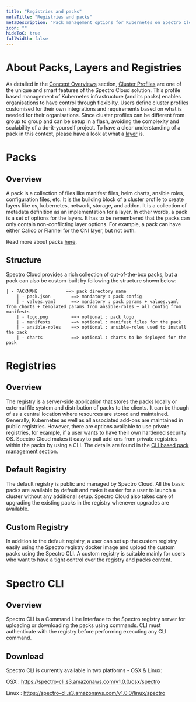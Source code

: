 ```yaml
---
title: "Registries and packs"
metaTitle: "Registries and packs"
metaDescription: "Pack management options for Kubernetes on Spectro Cloud. Use the built-in packs or BYO packs to make K8s truly yours."
icon: ""
hideToC: true
fullWidth: false
---
```


# About Packs, Layers and Registries

As detailed in the [Concept Overviews](introduction/concept-overviews) section, [Cluster Profiles](http://localhost:8010/introduction/concept-overviews#clusterprofiles) are one of the unique and smart features of the Spectro Cloud solution. This profile based management of Kubernetes infrastructure (and its packs) enables organisations to have control through flexibilty. Users define cluster profiles customised for their own integrations and requirements based on what is needed for their organisations. Since cluster profiles can be different from group to group and can be setup in a flash, avoiding the complexity and scalability of a do-it-yourself project. To have a clear understanding of a pack in this context, please have a look at what a [layer](/integrations#layers) is.

# Packs

## Overview

A pack is a collection of files like manifest files, helm charts, ansible roles, configuration files, etc. It is the building block of a cluster profile to create layers like os, kubernetes, network, storage, and addon. It is a collection of metadata definition as an implementation for a layer. In other words, a pack is a set of options for the layers. It has to be remembered that the packs can only contain non-conflicting layer options. For example, a pack can have either Calico or Flannel for the CNI layer, but not both.

Read more about packs [here](/introduction/concept-overviews#packregistry-publicandprivate).

## Structure

Spectro Cloud provides a rich collection of out-of-the-box packs, but a pack can also be custom-built by following the structure shown below:

    | - PACKNAME           ==> pack directory name
        | - pack.json        ==> mandatory : pack config
        | - values.yaml      ==> mandatory : pack params + values.yaml from charts + templated params from ansible-roles + all config from manifests
        | - logo.png         ==> optional : pack logo
        | - manifests        ==> optional : manifest files for the pack
        | - ansible-roles    ==> optional : ansible-roles used to install the pack
        | - charts           ==> optional : charts to be deployed for the pack

# Registries

## Overview

The registry is a server-side application that stores the packs locally or external file system and distribution of packs to the clients. It can be though of as a central location where resources are stored and maintained. Generally, Kubernetes as well as all associated add-ons are maintained in public registries. However, there are options available to use private registries, for example, if a user wants to have their own hardened security OS. Spectro Cloud makes it easy to pull add-ons from private registries within the packs by using a CLI. The details are found in the [CLI based pack management](/registries-and-packs/cli-pack-mgmt-custom-registry) section.

## Default Registry

The default registry is public and managed by Spectro Cloud. All the basic packs are available by default and make it easier for a user to launch a cluster without any additional setup. Spectro Cloud also takes care of upgrading the existing packs in the registry whenever upgrades are available.

## Custom Registry

In addition to the default registry, a user can set up the custom registry easily using the Spectro registry docker image and upload the custom packs using the Spectro CLI. A custom registry is suitable mainly for users who want to have a tight control over the registry and packs content.

# Spectro CLI

## Overview

Spectro CLI is a Command Line Interface to the Spectro registry server for uploading or downloading the packs using commands. CLI must authenticate with the registry before performing executing any CLI command.

## Download

Spectro CLI is currently available in two platforms - OSX & Linux:

OSX     : https://spectro-cli.s3.amazonaws.com/v1.0.0/osx/spectro

Linux   : https://spectro-cli.s3.amazonaws.com/v1.0.0/linux/spectro
